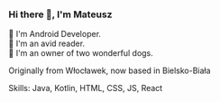 ### Hi there 👋, I'm Mateusz
🏢 I'm Android Developer.  
📖 I'm an avid reader.  
🐶 I'm an owner of two wonderful dogs.  

Originally from Włocławek, now based in Bielsko-Biała

Skills: Java, Kotlin, HTML, CSS, JS, React
